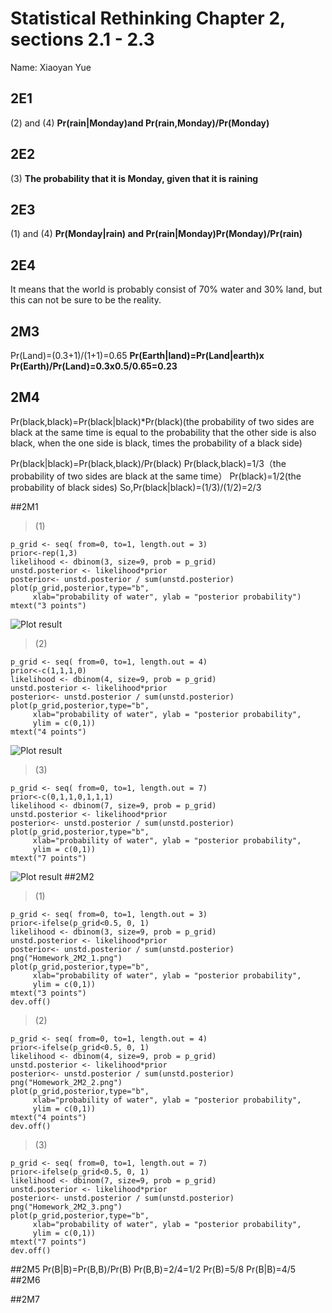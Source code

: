 # Statistical Rethinking Chapter 2, sections 2.1 - 2.3

Name: Xiaoyan Yue

## 2E1
(2) and (4)  **Pr(rain|Monday)and Pr(rain,Monday)/Pr(Monday)**

## 2E2
(3) **The probability that it is Monday, given that it is raining** 

## 2E3
(1) and (4) **Pr(Monday|rain) and Pr(rain|Monday)Pr(Monday)/Pr(rain)**

## 2E4
It means that the world is probably consist of 70% water and 30% land, but this can not be sure to be the reality.

## 2M3
Pr(Land)=(0.3+1)/(1+1)=0.65
**Pr(Earth|land)=Pr(Land|earth)x Pr(Earth)/Pr(Land)=0.3x0.5/0.65=0.23**

## 2M4

Pr(black,black)=Pr(black|black)*Pr(black)(the probability of two sides are black at the same time is equal to the probability that the other side is also black, when the one side is black, times the probability of a black side)

Pr(black|black)=Pr(black,black)/Pr(black)
Pr(black,black)=1/3（the probability of two sides are black at the same time）
Pr(black)=1/2(the probability of black sides)
So,Pr(black|black)=(1/3)/(1/2)=2/3

##2M1
>(1)
```
p_grid <- seq( from=0, to=1, length.out = 3)
prior<-rep(1,3)
likelihood <- dbinom(3, size=9, prob = p_grid)
unstd.posterior <- likelihood*prior
posterior<- unstd.posterior / sum(unstd.posterior)
plot(p_grid,posterior,type="b",
     xlab="probability of water", ylab = "posterior probability")
mtext("3 points")
```

![Plot result](https://drive.google.com/a/ucdavis.edu/file/d/0B0jaB6qWXt99QWhZd290TEpsUVU/view)

>(2)
```
p_grid <- seq( from=0, to=1, length.out = 4)
prior<-c(1,1,1,0)
likelihood <- dbinom(4, size=9, prob = p_grid)
unstd.posterior <- likelihood*prior
posterior<- unstd.posterior / sum(unstd.posterior)
plot(p_grid,posterior,type="b",
     xlab="probability of water", ylab = "posterior probability",
     ylim = c(0,1))
mtext("4 points")
```

![Plot result](https://drive.google.com/a/ucdavis.edu/file/d/0B0jaB6qWXt99UXdfUk1ncVlfQnM/view)

>(3)
```
p_grid <- seq( from=0, to=1, length.out = 7)
prior<-c(0,1,1,0,1,1,1)
likelihood <- dbinom(7, size=9, prob = p_grid)
unstd.posterior <- likelihood*prior
posterior<- unstd.posterior / sum(unstd.posterior)
plot(p_grid,posterior,type="b",
     xlab="probability of water", ylab = "posterior probability",
     ylim = c(0,1))
mtext("7 points")
```

![Plot result](https://drive.google.com/a/ucdavis.edu/file/d/0B0jaB6qWXt99S3lEekFScm1sS3M/view)
##2M2
>(1)
```
p_grid <- seq( from=0, to=1, length.out = 3)
prior<-ifelse(p_grid<0.5, 0, 1)
likelihood <- dbinom(3, size=9, prob = p_grid)
unstd.posterior <- likelihood*prior
posterior<- unstd.posterior / sum(unstd.posterior)
png("Homework_2M2_1.png")
plot(p_grid,posterior,type="b",
     xlab="probability of water", ylab = "posterior probability",
     ylim = c(0,1))
mtext("3 points")
dev.off()
```

>(2)
```
p_grid <- seq( from=0, to=1, length.out = 4)
prior<-ifelse(p_grid<0.5, 0, 1)
likelihood <- dbinom(4, size=9, prob = p_grid)
unstd.posterior <- likelihood*prior
posterior<- unstd.posterior / sum(unstd.posterior)
png("Homework_2M2_2.png")
plot(p_grid,posterior,type="b",
     xlab="probability of water", ylab = "posterior probability",
     ylim = c(0,1))
mtext("4 points")
dev.off()
```

>(3)
```
p_grid <- seq( from=0, to=1, length.out = 7)
prior<-ifelse(p_grid<0.5, 0, 1)
likelihood <- dbinom(7, size=9, prob = p_grid)
unstd.posterior <- likelihood*prior
posterior<- unstd.posterior / sum(unstd.posterior)
png("Homework_2M2_3.png")
plot(p_grid,posterior,type="b",
     xlab="probability of water", ylab = "posterior probability",
     ylim = c(0,1))
mtext("7 points")
dev.off()
```

##2M5
Pr(B|B)=Pr(B,B)/Pr(B)
 Pr(B,B)=2/4=1/2
 Pr(B)=5/8
Pr(B|B)=4/5
##2M6

##2M7





